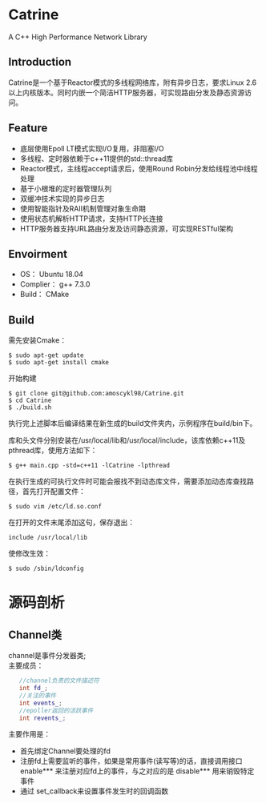 # Catrine
 A C++ High Performance Network Library
## Introduction
Catrine是一个基于Reactor模式的多线程网络库，附有异步日志，要求Linux 2.6以上内核版本。同时内嵌一个简洁HTTP服务器，可实现路由分发及静态资源访问。
## Feature
* 底层使用Epoll LT模式实现I/O复用，非阻塞I/O
* 多线程、定时器依赖于c++11提供的std::thread库
* Reactor模式，主线程accept请求后，使用Round Robin分发给线程池中线程处理
* 基于小根堆的定时器管理队列
* 双缓冲技术实现的异步日志
* 使用智能指针及RAII机制管理对象生命期
* 使用状态机解析HTTP请求，支持HTTP长连接
* HTTP服务器支持URL路由分发及访问静态资源，可实现RESTful架构
## Envoirment
* OS： Ubuntu 18.04
* Complier： g++ 7.3.0
* Build： CMake

## Build
    
需先安装Cmake：

    $ sudo apt-get update
    $ sudo apt-get install cmake

开始构建

    $ git clone git@github.com:amoscykl98/Catrine.git
    $ cd Catrine
    $ ./build.sh
执行完上述脚本后编译结果在新生成的build文件夹内，示例程序在build/bin下。

库和头文件分别安装在/usr/local/lib和/usr/local/include，该库依赖c++11及pthread库，使用方法如下：

    $ g++ main.cpp -std=c++11 -lCatrine -lpthread

在执行生成的可执行文件时可能会报找不到动态库文件，需要添加动态库查找路径，首先打开配置文件：

    $ sudo vim /etc/ld.so.conf

在打开的文件末尾添加这句，保存退出：

    include /usr/local/lib

使修改生效：

    $ sudo /sbin/ldconfig
    
    
    
# 源码剖析

## Channel类
channel是事件分发器类; <br>
主要成员：<br>
```C++
   //channel负责的文件描述符
   int fd_;	
   //关注的事件
   int events_;
   //epoller返回的活跃事件
   int revents_;
```
主要作用是： <br>
  * 首先绑定Channel要处理的fd <br>
  * 注册fd上需要监听的事件，如果是常用事件(读写等)的话，直接调用接口 enable*** 来注册对应fd上的事件，与之对应的是 disable*** 用来销毁特定事件 <br>
  * 通过 set_callback来设置事件发生时的回调函数 <br>
  

